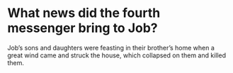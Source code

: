 # What news did the fourth messenger bring to Job?

Job’s sons and daughters were feasting in their brother’s home when a great wind came and struck the house, which collapsed on them and killed them.
